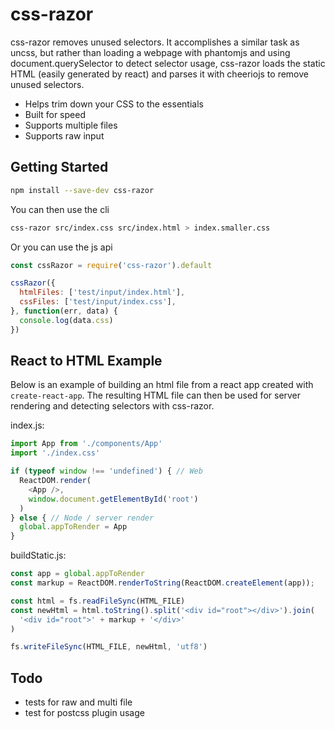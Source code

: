 # css-razor

css-razor removes unused selectors. It accomplishes a similar task as uncss, but rather than loading a webpage with phantomjs and using document.querySelector to detect selector usage, css-razor loads the static HTML (easily generated by react) and parses it with cheeriojs to remove unused selectors.

- Helps trim down your CSS to the essentials
- Built for speed
- Supports multiple files
- Supports raw input


## Getting Started

```bash
npm install --save-dev css-razor
```

You can then use the cli

```bash
css-razor src/index.css src/index.html > index.smaller.css
```

Or you can use the js api

```js
const cssRazor = require('css-razor').default

cssRazor({
  htmlFiles: ['test/input/index.html'],
  cssFiles: ['test/input/index.css'],
}, function(err, data) {
  console.log(data.css)
})
```


## React to HTML Example

Below is an example of building an html file from a react app created with `create-react-app`. The resulting HTML file can then be used for server rendering and detecting selectors with css-razor.

index.js:
```js
import App from './components/App'
import './index.css'

if (typeof window !== 'undefined') { // Web
  ReactDOM.render(
    <App />,
    window.document.getElementById('root')
  )
} else { // Node / server render
  global.appToRender = App
}

```

buildStatic.js:
```js
const app = global.appToRender
const markup = ReactDOM.renderToString(ReactDOM.createElement(app));

const html = fs.readFileSync(HTML_FILE)
const newHtml = html.toString().split('<div id="root"></div>').join(
  '<div id="root">' + markup + '</div>'
)

fs.writeFileSync(HTML_FILE, newHtml, 'utf8')
```


## Todo

- tests for raw and multi file
- test for postcss plugin usage
